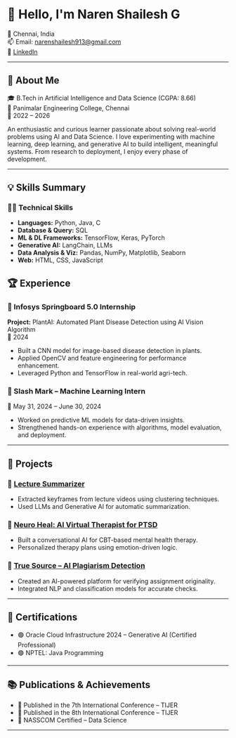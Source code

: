 # 👋 Hello, I'm Naren Shailesh G

📍 Chennai, India  
📫 Email: narenshailesh913@gmail.com  
🔗 [LinkedIn]((https://www.linkedin.com/in/narenshailesh/))  


---

## 🧠 About Me

🎓 B.Tech in Artificial Intelligence and Data Science (CGPA: 8.66)  
📍 Panimalar Engineering College, Chennai  
📅 2022 – 2026  

An enthusiastic and curious learner passionate about solving real-world problems using AI and Data Science. I love experimenting with machine learning, deep learning, and generative AI to build intelligent, meaningful systems. From research to deployment, I enjoy every phase of development.

---

## 💡 Skills Summary

### 👨‍💻 Technical Skills
- **Languages:** Python, Java, C  
- **Database & Query:** SQL  
- **ML & DL Frameworks:** TensorFlow, Keras, PyTorch  
- **Generative AI:** LangChain, LLMs  
- **Data Analysis & Viz:** Pandas, NumPy, Matplotlib, Seaborn  
- **Web:** HTML, CSS, JavaScript  

## 🏆 Experience

### 🔸 Infosys Springboard 5.0 Internship  
**Project:** PlantAI: Automated Plant Disease Detection using AI Vision Algorithm  
📅 2024  
- Built a CNN model for image-based disease detection in plants.  
- Applied OpenCV and feature engineering for performance enhancement.  
- Leveraged Python and TensorFlow in real-world agri-tech.

### 🔸 Slash Mark – Machine Learning Intern  
📅 May 31, 2024 – June 30, 2024  
- Worked on predictive ML models for data-driven insights.  
- Strengthened hands-on experience with algorithms, model evaluation, and deployment.

---

## 🚀 Projects

### 📘 [Lecture Summarizer](https://github.com/NarenShailesh)  
- Extracted keyframes from lecture videos using clustering techniques.  
- Used LLMs and Generative AI for automatic summarization.

### 🧠 [Neuro Heal: AI Virtual Therapist for PTSD](https://github.com/NarenShailesh)  
- Built a conversational AI for CBT-based mental health therapy.  
- Personalized therapy plans using emotion-driven logic.

### 🧪 [True Source – AI Plagiarism Detection](https://github.com/NarenShailesh)  
- Created an AI-powered platform for verifying assignment originality.  
- Integrated NLP and classification models for accurate checks.

---

## 🧾 Certifications

- 🟢 Oracle Cloud Infrastructure 2024 – Generative AI (Certified Professional)  
- 🟢 NPTEL: Java Programming  

---

## 📚 Publications & Achievements

- 📄 Published in the 7th International Conference – TIJER  
- 📄 Published in the 8th International Conference – TIJER  
- 🏅 NASSCOM Certified – Data Science

---

